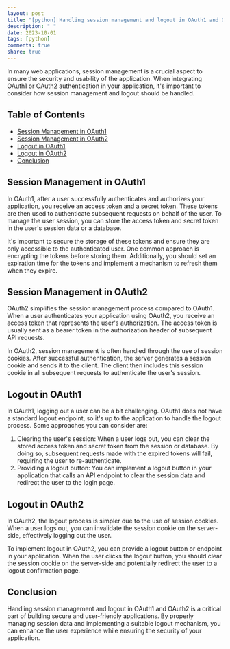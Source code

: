 ```yaml
---
layout: post
title: "[python] Handling session management and logout in OAuth1 and OAuth2"
description: " "
date: 2023-10-01
tags: [python]
comments: true
share: true
---
```


In many web applications, session management is a crucial aspect to ensure the security and usability of the application. When integrating OAuth1 or OAuth2 authentication in your application, it's important to consider how session management and logout should be handled.

## Table of Contents
- [Session Management in OAuth1](#session-management-in-oauth1)
- [Session Management in OAuth2](#session-management-in-oauth2)
- [Logout in OAuth1](#logout-in-oauth1)
- [Logout in OAuth2](#logout-in-oauth2)
- [Conclusion](#conclusion)

## Session Management in OAuth1

In OAuth1, after a user successfully authenticates and authorizes your application, you receive an access token and a secret token. These tokens are then used to authenticate subsequent requests on behalf of the user. To manage the user session, you can store the access token and secret token in the user's session data or a database.

It's important to secure the storage of these tokens and ensure they are only accessible to the authenticated user. One common approach is encrypting the tokens before storing them. Additionally, you should set an expiration time for the tokens and implement a mechanism to refresh them when they expire.

## Session Management in OAuth2

OAuth2 simplifies the session management process compared to OAuth1. When a user authenticates your application using OAuth2, you receive an access token that represents the user's authorization. The access token is usually sent as a bearer token in the authorization header of subsequent API requests.

In OAuth2, session management is often handled through the use of session cookies. After successful authentication, the server generates a session cookie and sends it to the client. The client then includes this session cookie in all subsequent requests to authenticate the user's session.

## Logout in OAuth1

In OAuth1, logging out a user can be a bit challenging. OAuth1 does not have a standard logout endpoint, so it's up to the application to handle the logout process. Some approaches you can consider are:

1. Clearing the user's session: When a user logs out, you can clear the stored access token and secret token from the session or database. By doing so, subsequent requests made with the expired tokens will fail, requiring the user to re-authenticate.
2. Providing a logout button: You can implement a logout button in your application that calls an API endpoint to clear the session data and redirect the user to the login page.

## Logout in OAuth2

In OAuth2, the logout process is simpler due to the use of session cookies. When a user logs out, you can invalidate the session cookie on the server-side, effectively logging out the user.

To implement logout in OAuth2, you can provide a logout button or endpoint in your application. When the user clicks the logout button, you should clear the session cookie on the server-side and potentially redirect the user to a logout confirmation page.

## Conclusion

Handling session management and logout in OAuth1 and OAuth2 is a critical part of building secure and user-friendly applications. By properly managing session data and implementing a suitable logout mechanism, you can enhance the user experience while ensuring the security of your application.